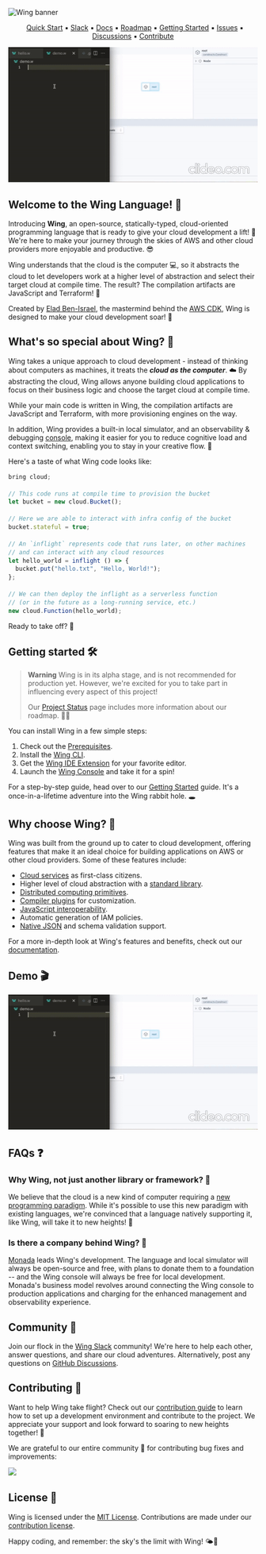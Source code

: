 ![Wing banner](./logo/banner.png)

<p align="center">
  &nbsp;
  <a href="https://docs.winglang.io/getting-started">Quick Start</a>
  ▪︎
  <a href="http://t.winglang.io/slack">Slack</a>
  ▪︎
  <a href="https://docs.winglang.io">Docs</a>
  ▪︎
  <a href="https://docs.winglang.io/status#roadmap">Roadmap</a>
  ▪︎
  <a href="https://docs.winglang.io/getting-started">Getting Started</a>
  ▪︎
  <a href="https://github.com/winglang/wing/issues">Issues</a>
  ▪︎
  <a href="https://github.com/winglang/wing/discussions">Discussions</a>
  ▪︎
  <a href="https://docs.winglang.io/contributors/">Contribute</a>
</p>

[![Short demo](./logo/demo.gif)](https://youtu.be/_c4U6ffumw8)

## Welcome to the Wing Language! :wave:

Introducing **Wing**, an open-source, statically-typed, cloud-oriented programming language that is ready to give your cloud development a lift! 💨
We're here to make your journey through the skies of AWS and other cloud providers more enjoyable and productive. 😎

Wing understands that the cloud is the computer 💻, so it abstracts the cloud to let developers work at a higher level of abstraction and select their target cloud at compile time. The result? The compilation artifacts are JavaScript and Terraform! 🎯

Created by [Elad Ben-Israel](https://github.com/eladb), the mastermind behind the [AWS CDK](https://github.com/aws/aws-cdk), Wing is designed to make your cloud development soar! 🦅

## What's so special about Wing? 🤔

Wing takes a unique approach to cloud development - instead of thinking about computers as machines, it treats the ***cloud as the computer***. ☁️
By abstracting the cloud, Wing allows anyone building cloud applications to focus on their business logic and choose the target cloud at compile time.

While your main code is written in Wing, the compilation artifacts are JavaScript and Terraform, with more provisioning engines on the way.

In addition, Wing provides a built-in local simulator, and an observability & debugging [console](https://docs.winglang.io/getting-started/console), making it easier for you to reduce cognitive load and context switching, enabling you to stay in your creative flow. 🎨

Here's a taste of what Wing code looks like:

```js
bring cloud;

// This code runs at compile time to provision the bucket
let bucket = new cloud.Bucket();

// Here we are able to interact with infra config of the bucket
bucket.stateful = true;

// An `inflight` represents code that runs later, on other machines
// and can interact with any cloud resources
let hello_world = inflight () => {
  bucket.put("hello.txt", "Hello, World!");
};

// We can then deploy the inflight as a serverless function
// (or in the future as a long-running service, etc.)
new cloud.Function(hello_world);
```

Ready to take off? 🛫

## Getting started 🛠️

> **Warning**
> Wing is in its alpha stage, and is not recommended for production yet.
> However, we're excited for you to take part in influencing every aspect of this project!
>
> Our <a href="https://docs.winglang.io/status">Project Status</a> page includes more information about our roadmap. 👷‍♀️

You can install Wing in a few simple steps:

1. Check out the [Prerequisites](https://docs.winglang.io/getting-started/installation#prerequisites).
2. Install the [Wing CLI](https://docs.winglang.io/getting-started/installation#wing-cli).
3. Get the [Wing IDE Extension](https://docs.winglang.io/getting-started/installation#wing-ide-extension) for your favorite editor.
4. Launch the [Wing Console](https://docs.winglang.io/getting-started/installation#wing-console) and take it for a spin!

For a step-by-step guide, head over to our [Getting Started](https://docs.winglang.io/getting-started) guide. It's a once-in-a-lifetime adventure into the Wing rabbit hole. 🕳️

## Why choose Wing? 🌟

Wing was built from the ground up to cater to cloud development, offering features that make it an ideal choice for building applications on AWS or other cloud providers.
Some of these features include:

* [Cloud services](https://docs.winglang.io/concepts/resources) as first-class citizens.
* Higher level of cloud abstraction with a [standard library](https://docs.winglang.io/reference/wingsdk-spec).
* [Distributed computing primitives](https://docs.winglang.io/concepts/inflights).
* [Compiler plugins](https://docs.winglang.io/reference/compiler-plugins) for customization.
* [JavaScript interoperability](https://docs.winglang.io/reference/spec#5-interoperability).
* Automatic generation of IAM policies.
* [Native JSON](https://docs.winglang.io/reference/spec#114-json-type) and schema validation support.

For a more in-depth look at Wing's features and benefits, check out our [documentation](https://docs.winglang.io/).

## Demo 🎬

[![Short demo](./logo/demo.gif)](https://youtu.be/_c4U6ffumw8)

## FAQs ❓

### Why Wing, not just another library or framework? 🤔

We believe that the cloud is a new kind of computer requiring a [new programming paradigm](https://docs.winglang.io/#what-is-a-cloud-oriented-language).
While it's possible to use this new paradigm with existing languages, we're convinced that a language natively supporting it, like Wing, will take it to new heights! 🚀

### Is there a company behind Wing? 💼

[Monada](https://monada.co) leads Wing's development.
The language and local simulator will always be open-source and free, with plans to donate them to a foundation -- and the Wing console will always be free for local development.
Monada's business model revolves around connecting the Wing console to production applications and charging for the enhanced management and observability experience.

## Community 💬

Join our flock in the [Wing Slack](https://t.winglang.io/slack) community!
We're here to help each other, answer questions, and share our cloud adventures.
Alternatively, post any questions on [GitHub Discussions](https://github.com/winglang/wing/discussions).

## Contributing 🤝

Want to help Wing take flight?
Check out our [contribution guide](https://github.com/winglang/wing/blob/main/CONTRIBUTING.md) to learn how to set up a development environment and contribute to the project.
We appreciate your support and look forward to soaring to new heights together! 🚀

We are grateful to our entire community 🙏 for contributing bug fixes and improvements:

<a href="https://github.com/winglang/wing/graphs/contributors">
  <img src="https://contrib.rocks/image?repo=winglang/wing" />
</a>

## License 📜

Wing is licensed under the  [MIT License](./LICENSE.md). Contributions are made under our [contribution license](https://docs.winglang.io/terms-and-policies/contribution-license.html).

Happy coding, and remember: the sky's the limit with Wing! 🌤️🚀

[wing slack]: https://t.winglang.io/slack
